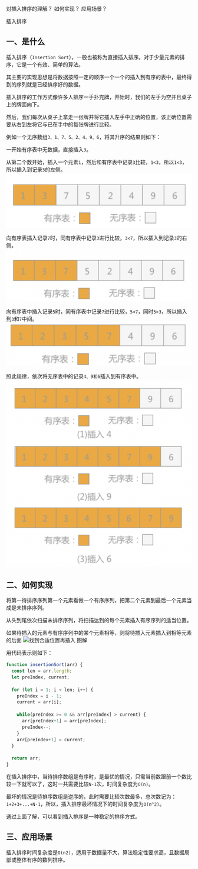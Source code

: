 对插入排序的理解？
如何实现？
应用场景？

插入排序

## 一、是什么

插入排序（`Insertion Sort`），一般也被称为直接插入排序。对于少量元素的排序，它是一个有效、简单的算法。

其主要的实现思想是将数据按照一定的顺序一个一个的插入到有序的表中，最终得到的序列就是已经排序好的数据。

插入排序的工作方式像许多人排序一手扑克牌，开始时，我们的左手为空并且桌子上的牌面向下。

然后，我们每次从桌子上拿走一张牌并将它插入左手中正确的位置，该正确位置需要从右到左将它与已在手中的每张牌进行比较。

例如一个无序数组`3、1、7、5、2、4、9、6`，将其升序的结果则如下：

一开始有序表中无数据，直接插入`3`。

从第二个数开始，插入一个元素`1`，然后和有序表中记录`3`比较，`1<3`，所以`1<3`，所以插入到记录`3`的左侧。
![第一个值和第二个值对比](../images/算法与数据结构/对插入排序的理解和如何实现和应用场景/1.png)

向有序表插入记录`7`时，同有序表中记录`3`进行比较，`3<7`，所以插入到记录`3`的右侧。
![第二个值和第三个值对比](../images/算法与数据结构/对插入排序的理解和如何实现和应用场景/2.png)

向有序表中插入记录`5`时，同有序表中记录`7`进行比较，`5<7`，同时`5>3`，所以插入到`3`和`7`中间。
![第三个值和第四个值对比](../images/算法与数据结构/对插入排序的理解和如何实现和应用场景/3.png)

照此规律，依次将无序表中的记录`4、9和6`插入到有序表中。
![依次 对比 图解](../images/算法与数据结构/对插入排序的理解和如何实现和应用场景/4.png)

## 二、如何实现

将第一待排序序列第一个元素看做一个有序序列，把第二个元素到最后一个元素当成是未排序序列。

从头到尾依次扫描末排序序列，将扫描达到的每个元素插入有序序列的适当位置。

如果待插入的元素与有序序列中的某个元素相等，则将待插入元素插入到相等元素的后面
![找到合适位置再插入 图解](../images/算法与数据结构/对插入排序的理解和如何实现和应用场景/5.png)

用代码表示则如下：
```js
function insertionSort(arr) {
  const len = arr.length;
  let preIndex, current;

  for (let i = 1; i < len; i++) {
    preIndex = i - 1;
    current = arr[i];

    while(preIndex >= 0 && arr[preIndex] > current) {
      arr[preIndex+1] = arr[preIndex];
      preIndex--;
    }
    arr[preIndex+1] = current;
  }

  return arr;
}
```
在插入排序中，当待排序数组是有序时，是最优的情况，只需当前数跟前一个数比较一下就可以了，这时一共需要比较`N-1`次，时间复杂度为`O(n)`。

最坏的情况是待排序数组是逆序的，此时需要比较次数最多，总次数记为：`1+2+3+...+N-1`，所以，插入排序最坏情况下的时间复杂度为`O(n^2)`。

通过上面了解，可以看到插入排序是一种稳定的排序方式。

## 三、应用场景

插入排序时间复杂度是`O(n2)`，适用于数据量不大，算法稳定性要求高，且数据局部或整体有序的数列排序。